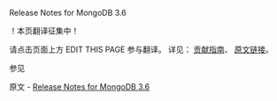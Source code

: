  Release Notes for MongoDB 3.6

 ！本页翻译征集中！

请点击页面上方 EDIT THIS PAGE 参与翻译。
详见：
[贡献指南]( https://github.com/JinMuInfo/MongoDB-Manual-zh/blob/master/CONTRIBUTING.md )、
[原文链接](  https://docs.mongodb.com/manual/release-notes/3.6/  )。

 参见

原文 - [Release Notes for MongoDB 3.6]( https://docs.mongodb.com/manual/release-notes/3.6/ )

